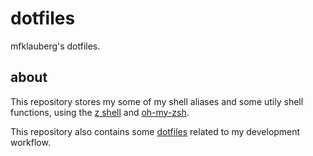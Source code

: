 # dotfiles

mfklauberg's dotfiles.

## about

This repository stores my some of my shell aliases and some utily shell functions, using the [z shell](http://zsh.sourceforge.net) and [oh-my-zsh](https://github.com/robbyrussell/oh-my-zsh).

This repository also contains some [dotfiles](https://dotfiles.github.io) related to my development workflow.
